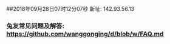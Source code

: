 ##2018年09月28日07时12分07秒 新址: 142.93.56.13
### 兔友常见问题及解答: https://github.com/wanggonging/d/blob/w/FAQ.md

